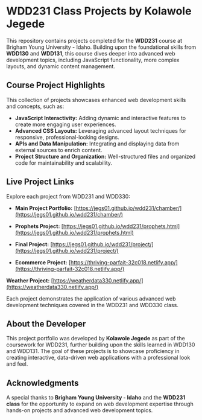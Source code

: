 # WDD231 Class Projects by Kolawole Jegede

This repository contains projects completed for the **WDD231** course at Brigham Young University - Idaho. Building upon the foundational skills from **WDD130** and **WDD131**, this course dives deeper into advanced web development topics, including JavaScript functionality, more complex layouts, and dynamic content management.

## Course Project Highlights

This collection of projects showcases enhanced web development skills and concepts, such as:
- **JavaScript Interactivity:** Adding dynamic and interactive features to create more engaging user experiences.
- **Advanced CSS Layouts:** Leveraging advanced layout techniques for responsive, professional-looking designs.
- **APIs and Data Manipulation:** Integrating and displaying data from external sources to enrich content.
- **Project Structure and Organization:** Well-structured files and organized code for maintainability and scalability.

## Live Project Links

Explore each project from WDD231 and WDD330:

- **Main Project Portfolio:** [https://jegs01.github.io/wdd231/chamber/](https://jegs01.github.io/wdd231/chamber/)
- **Prophets Project:** [https://jegs01.github.io/wdd231/prophets.html](https://jegs01.github.io/wdd231/prophets.html)
- **Final Project:** [https://jegs01.github.io/wdd231/project/](https://jegs01.github.io/wdd231/project/)

- **Ecommerce Project:** [https://thriving-parfait-32c018.netlify.app/](https://thriving-parfait-32c018.netlify.app/)

 **Weather Project:** [https://weatherdata330.netlify.app/](https://weatherdata330.netlify.app/)

Each project demonstrates the application of various advanced web development techniques covered in the WDD231 and WDD330 class.

## About the Developer

This project portfolio was developed by **Kolawole Jegede** as part of the coursework for WDD231, further building upon the skills learned in WDD130 and WDD131. The goal of these projects is to showcase proficiency in creating interactive, data-driven web applications with a professional look and feel.

## Acknowledgments

A special thanks to **Brigham Young University - Idaho** and the **WDD231 class** for the opportunity to expand on web development expertise through hands-on projects and advanced web development topics.
